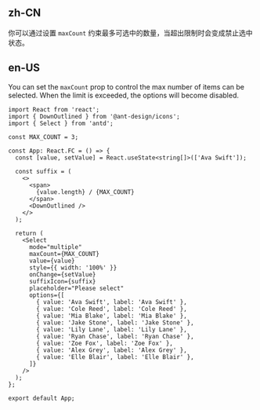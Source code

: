 ## zh-CN

你可以通过设置 `maxCount` 约束最多可选中的数量，当超出限制时会变成禁止选中状态。

## en-US

You can set the `maxCount` prop to control the max number of items can be selected. When the limit is exceeded, the options will become disabled.
```tsx
import React from 'react';
import { DownOutlined } from '@ant-design/icons';
import { Select } from 'antd';

const MAX_COUNT = 3;

const App: React.FC = () => {
  const [value, setValue] = React.useState<string[]>(['Ava Swift']);

  const suffix = (
    <>
      <span>
        {value.length} / {MAX_COUNT}
      </span>
      <DownOutlined />
    </>
  );

  return (
    <Select
      mode="multiple"
      maxCount={MAX_COUNT}
      value={value}
      style={{ width: '100%' }}
      onChange={setValue}
      suffixIcon={suffix}
      placeholder="Please select"
      options={[
        { value: 'Ava Swift', label: 'Ava Swift' },
        { value: 'Cole Reed', label: 'Cole Reed' },
        { value: 'Mia Blake', label: 'Mia Blake' },
        { value: 'Jake Stone', label: 'Jake Stone' },
        { value: 'Lily Lane', label: 'Lily Lane' },
        { value: 'Ryan Chase', label: 'Ryan Chase' },
        { value: 'Zoe Fox', label: 'Zoe Fox' },
        { value: 'Alex Grey', label: 'Alex Grey' },
        { value: 'Elle Blair', label: 'Elle Blair' },
      ]}
    />
  );
};

export default App;
```
